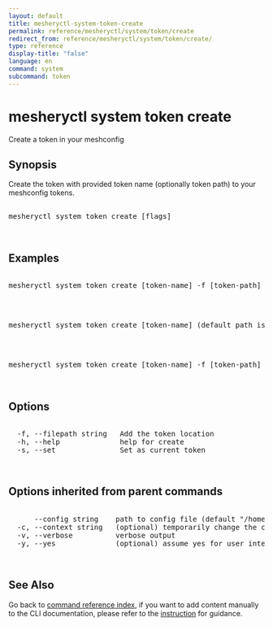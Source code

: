 ```yaml
---
layout: default
title: mesheryctl-system-token-create
permalink: reference/mesheryctl/system/token/create
redirect_from: reference/mesheryctl/system/token/create/
type: reference
display-title: "false"
language: en
command: system
subcommand: token
---
```


# mesheryctl system token create

Create a token in your meshconfig

## Synopsis

Create the token with provided token name (optionally token path) to your meshconfig tokens.
<pre class='codeblock-pre'>
<div class='codeblock'>
mesheryctl system token create [flags]

</div>
</pre> 

## Examples

<pre class='codeblock-pre'>
<div class='codeblock'>
mesheryctl system token create [token-name] -f [token-path]

</div>
</pre> 

<pre class='codeblock-pre'>
<div class='codeblock'>
mesheryctl system token create [token-name] (default path is auth.json)

</div>
</pre> 

<pre class='codeblock-pre'>
<div class='codeblock'>
mesheryctl system token create [token-name] -f [token-path] --set

</div>
</pre> 

## Options

<pre class='codeblock-pre'>
<div class='codeblock'>
  -f, --filepath string   Add the token location
  -h, --help              help for create
  -s, --set               Set as current token

</div>
</pre>

## Options inherited from parent commands

<pre class='codeblock-pre'>
<div class='codeblock'>
      --config string    path to config file (default "/home/n2/.meshery/config.yaml")
  -c, --context string   (optional) temporarily change the current context.
  -v, --verbose          verbose output
  -y, --yes              (optional) assume yes for user interactive prompts.

</div>
</pre>

## See Also

Go back to [command reference index](/reference/mesheryctl/), if you want to add content manually to the CLI documentation, please refer to the [instruction](/project/contributing/contributing-cli#preserving-manually-added-documentation) for guidance.

